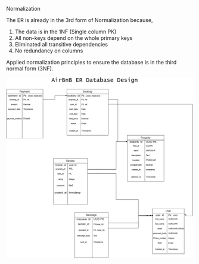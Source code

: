 Normalization

The ER is already in the 3rd form of Normalization because,
1. The data is in the 1NF (Single column PK)
2. All non-keys depend on the whole primary keys
3. Eliminated all transitive dependencies
4. No redundancy on columns

Applied normalization principles to ensure the database is in the third normal form (3NF).

![Diagram](normal.png)


